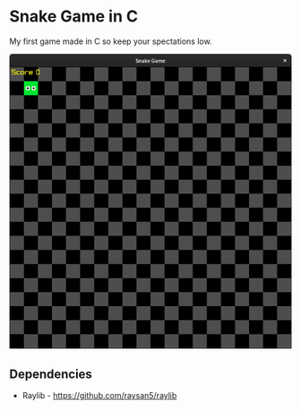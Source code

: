 # Snake Game in C

My first game made in C so keep your spectations low.

![image](screenshot.png)

## Dependencies

- Raylib - https://github.com/raysan5/raylib
